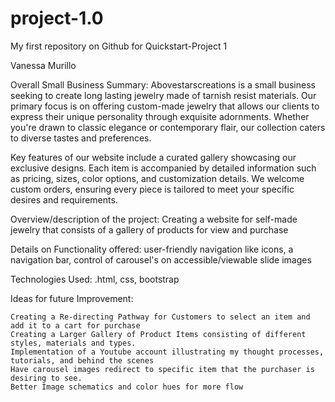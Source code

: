 # project-1.0
My first repository on Github for Quickstart-Project 1


Vanessa Murillo

Overall Small Business Summary: Abovestarscreations is a small business seeking to create long lasting jewelry made of tarnish resist materials. Our primary focus is on offering custom-made jewelry that allows our clients to express their unique personality through exquisite adornments. Whether you're drawn to classic elegance or contemporary flair, our collection caters to diverse tastes and preferences.

Key features of our website include a curated gallery showcasing our exclusive designs. Each item is accompanied by detailed information such as pricing, sizes, color options, and customization details. We welcome custom orders, ensuring every piece is tailored to meet your specific desires and requirements.

Overview/description of the project: Creating a website for self-made jewelry that consists of a gallery of products for view and purchase

Details on Functionality offered: user-friendly navigation like icons, a navigation bar, control of carousel's on accessible/viewable slide images

Technologies Used: .html, css, bootstrap

Ideas for future Improvement:

    Creating a Re-directing Pathway for Customers to select an item and add it to a cart for purchase
    Creating a Larger Gallery of Product Items consisting of different styles, materials and types.
    Implementation of a Youtube account illustrating my thought processes, tutorials, and behind the scenes
    Have carousel images redirect to specific item that the purchaser is desiring to see.
    Better Image schematics and color hues for more flow

